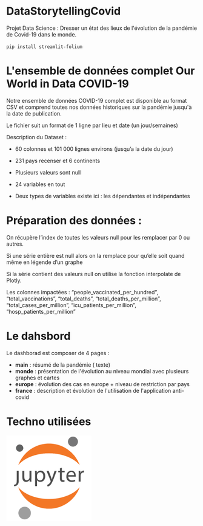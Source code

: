# DataStorytellingCovid
Projet Data Science : Dresser un état des lieux de l'évolution de la pandémie de Covid-19 dans le monde. 

`pip install streamlit-folium`

# L'ensemble de données complet Our World in Data COVID-19 

Notre ensemble de données COVID-19 complet est disponible au format CSV et comprend toutes nos données historiques sur la pandémie jusqu'à la date de publication. 

Le fichier suit un format de 1 ligne par lieu et date (un jour/semaines) 

Description du Dataset :  

- 60 colonnes et 101 000 lignes environs (jusqu’a la date du jour) 

- 231 pays recenser et 6 continents 

- Plusieurs valeurs sont null  

- 24 variables en tout  

- Deux types de variables existe ici : les dépendantes et indépendantes  

# Préparation des données :  

On récupère l’index de toutes les valeurs null pour les remplacer par 0 ou autres.  

Si une série entière est null alors on la remplace pour qu’elle soit quand même en légende d’un graphe 

Si la série contient des valeurs null on utilise la fonction interpolate de Plotly.  

Les colonnes impactées :  “people_vaccinated_per_hundred”, “total_vaccinations”, “total_deaths”, “total_deaths_per_million”, “total_cases_per_million”, “icu_patients_per_million”, “hosp_patients_per_million” 

# Le dahsbord 

Le dashborad est composer de 4 pages :
 - <strong>main</strong> : résumé de la pandémie ( texte) 
 - <strong>monde</strong> : présentation de l'évolution au niveau mondial avec plusieurs graphes et cartes
 - <strong>europe</strong> : évolution des cas en europe + niveau de restriction par pays 
 - <strong>france</strong> : description et évolution de l'utilisation de l'application anti-covid 

# Techno utilisées

![Alt text](/img/jupyter.png "Jupyter")
